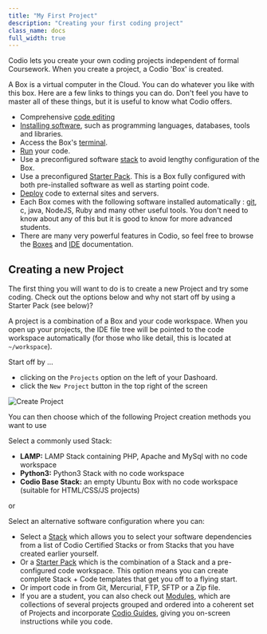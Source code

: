 ```yaml
---
title: "My First Project"
description: "Creating your first coding project"
class_name: docs
full_width: true
---
```


Codio lets you create your own coding projects independent of formal Coursework. When you create a project, a Codio 'Box' is created.

A Box is a virtual computer in the Cloud. You can do whatever you like with this box. Here are a few links to things you can do. Don't feel you have to master all of these things, but it is useful to know what Codio offers.

- Comprehensive [code editing](/docs/ide/editing/)
- [Installing software](/docs/ide/boxes/installsw/), such as programming languages, databases, tools and libraries.
- Access the Box's [terminal](/docs/ide/boxes/terminal/).
- [Run](/docs/ide/boxes/runmenu/) your code.
- Use a preconfigured software [stack](/docs/dashboard/stacks/) to avoid lengthy configuration of the Box.
- Use a preconfigured [Starter Pack](/docs/dashboard/packs/). This is a Box fully configured with both pre-installed software as well as starting point code.
- [Deploy](/docs/ide/tools/deployment/) code to external sites and servers.
- Each Box comes with the following software installed automatically : [git](/docs/ide/editing/git/), c, java, NodeJS, Ruby and many other useful tools. You don't need to know about any of this but it is good to know for more advanced students.
- There are many very powerful features in Codio, so feel free to browse the [Boxes](/docs/ide/boxes/) and [IDE](/docs/ide/) documentation.

## Creating a new Project
The first thing you will want to do is to create a new Project and try some coding. Check out the options below and why not start off by using a Starter Pack (see below)?

A project is a combination of a Box and your code workspace. When you open up your projects, the IDE file tree will be pointed to the code workspace automatically (for those who like detail, this is located at `~/workspace`).

Start off by ...

- clicking on the `Projects` option on the left of your Dashoard.
- click the `New Project` button in the top right of the screen

![Create Project](/img/docs/project_create.png)

You can then choose which of the following Project creation methods you want to use

Select a commonly used Stack:

- **LAMP:** LAMP Stack containing PHP, Apache and MySql with no code workspace
- **Python3:** Python3 Stack with no code workspace
- **Codio Base Stack:** an empty Ubuntu Box with no code workspace (suitable for HTML/CSS/JS projects)

or

Select an alternative software configuration where you can:

- Select a [Stack](/docs/teacher/stacks/) which allows you to select your software dependencies from a list of Codio Certified Stacks or from Stacks that you have created earlier yourself.
- Or a [Starter Pack](/docs/teacher/packs/) which is the combination of a Stack and a pre-configured code workspace. This option means you can create complete Stack + Code templates that get you off to a flying start.
- Or import code in from Git, Mercurial, FTP, SFTP or a Zip file.
- If you are a student, you can also check out [Modules](/docs/teacher/modules/), which are collections of several projects grouped and ordered into a coherent set of Projects and incorporate [Codio Guides](/docs/ide/tools/guides/), giving you on-screen instructions while you code.
